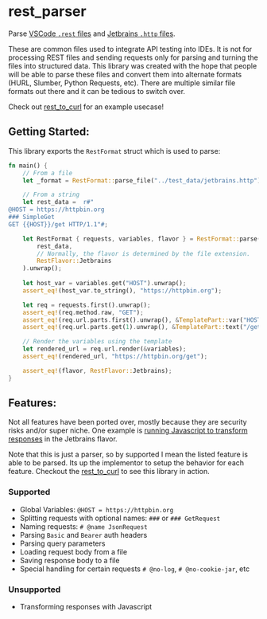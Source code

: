# rest_parser

Parse [VSCode `.rest` files](https://github.com/Huachao/vscode-restclient) and [Jetbrains `.http` files](https://www.jetbrains.com/help/idea/http-client-in-product-code-editor.html).

These are common files used to integrate API testing into IDEs.
It is not for processing REST files and sending requests only for parsing and turning the files into structured data.
This library was created with the hope that people will be able to parse these files and convert them into alternate formats (HURL, Slumber, Python Requests, etc).
There are multiple similar file formats out there and it can be tedious to switch over.

Check out [rest_to_curl](https://github.com/benfaerber/rest_parser/blob/master/rest_to_curl/src/main.rs) for an example usecase!

## Getting Started:

This library exports the `RestFormat` struct which is used to parse:
```rust
fn main() {
    // From a file
    let _format = RestFormat::parse_file("../test_data/jetbrains.http").unwrap();

    // From a string 
    let rest_data =  r#"
@HOST = https://httpbin.org
### SimpleGet
GET {{HOST}}/get HTTP/1.1"#;

    let RestFormat { requests, variables, flavor } = RestFormat::parse(
        rest_data,
        // Normally, the flavor is determined by the file extension.
        RestFlavor::Jetbrains
    ).unwrap();
    
    let host_var = variables.get("HOST").unwrap();
    assert_eq!(host_var.to_string(), "https://httpbin.org");

    let req = requests.first().unwrap();
    assert_eq!(req.method.raw, "GET");
    assert_eq!(req.url.parts.first().unwrap(), &TemplatePart::var("HOST"));
    assert_eq!(req.url.parts.get(1).unwrap(), &TemplatePart::text("/get"));

    // Render the variables using the template
    let rendered_url = req.url.render(&variables);
    assert_eq!(rendered_url, "https://httpbin.org/get");

    assert_eq!(flavor, RestFlavor::Jetbrains);
}
```

## Features:
Not all features have been ported over, mostly because they are security risks and/or super niche.
One example is [running Javascript to transform responses](https://www.jetbrains.com/help/idea/exploring-http-syntax.html#per_request_variables) in the Jetbrains flavor.

Note that this is just a parser, so by supported I mean the listed feature is able to be parsed. Its up the implementor to setup the behavior for each feature.
Checkout the [rest_to_curl](https://github.com/benfaerber/rest_parser/blob/master/rest_to_curl/src/main.rs) to see this library in action.

### Supported
- Global Variables: `@HOST = https://httpbin.org`
- Splitting requests with optional names: `###` or `### GetRequest`
- Naming requests: `# @name JsonRequest`
- Parsing `Basic` and `Bearer` auth headers
- Parsing query parameters
- Loading request body from a file
- Saving response body to a file
- Special handling for certain requests `# @no-log`, `# @no-cookie-jar`, etc

### Unsupported
- Transforming responses with Javascript
